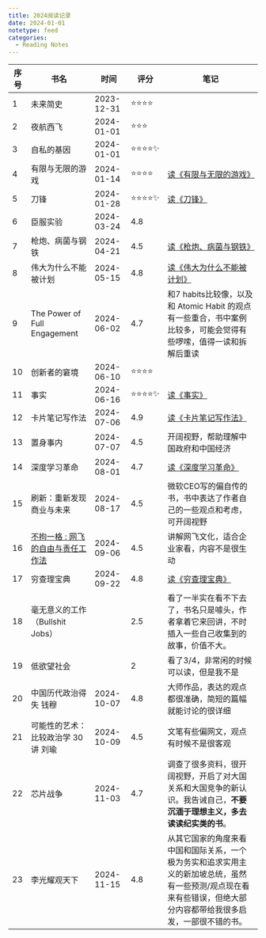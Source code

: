 ```yaml
---
title: 2024阅读记录
date: 2024-01-01
notetype: feed
categories:
  - Reading Notes
---
```

| 序号 | 书名 | 时间 | 评分 | 笔记 |
| ---- | ---- | ---- | ---- | ---- |
| 1 | 未来简史 | 2023-12-31 | ⭐️⭐️⭐️⭐️ |  |
| 2 | 夜航西飞 | 2024-01-01 | ⭐️⭐️⭐️ |  |
| 3 | 自私的基因 | 2024-01-01 | ⭐️⭐️⭐️⭐️✨ |  |
| 4 | 有限与无限的游戏 | 2024-01-14 | ⭐️⭐️⭐️⭐️ | [读《有限与无限的游戏》](./20240114_读《有限与无限的游戏》) |
| 5 | 刀锋 | 2024-01-28 | ⭐️⭐️⭐️⭐️✨ | [读《刀锋》](./20240128_读《刀锋》) |
| 6 | 臣服实验 | 2024-03-24 | 4.8 |  |
| 7 | 枪炮、病菌与钢铁 | 2024-04-21 | 4.5 | [读《枪炮、病菌与钢铁》](./20240421_读枪炮病菌与钢铁) |
| 8 | 伟大为什么不能被计划 | 2024-05-15 | 4.8 | [读《伟大为什么不能被计划》](./20240515_读伟大为什么不能被计划) |
| 9 | The Power of Full Engagement | 2024-06-02 | 4.7 | 和7 habits比较像，以及和 Atomic Habit 的观点有一些重合，书中案例比较多，可能会觉得有些啰嗦，值得一读和拆解后重读 |
| 10 | 创新者的窘境 | 2024-06-10 | ⭐️⭐️⭐️⭐️ |  |
| 11 | 事实 | 2024-06-16 | ⭐️⭐️⭐️⭐️✨ | [读《事实》](./20240616_事实) |
| 12 | 卡片笔记写作法 | 2024-07-06 | 4.9 | [读《卡片笔记写作法》](./20240707_卡片笔记写作法) |
| 13 | 置身事内 | 2024-07-07 | 4.5 | 开阔视野，帮助理解中国政府和中国经济 |
| 14 | 深度学习革命 | 2024-08-01 | 4.7 | [读《深度学习革命》](./20240805_读深度学习革命) |
| 15 | 刷新：重新发现商业与未来 | 2024-08-17 | 4.5 | 微软CEO写的偏自传的书，书中表达了作者自己的一些观点和考虑，可开阔视野 |
| 16 | [不拘一格 : 网飞的自由与责任工作法](https://book.douban.com/subject/35102294/) | 2024-09-06 | 4.5 | 讲解网飞文化，适合企业家看，内容不是很生动 |
| 17 | 穷查理宝典 | 2024-09-22 | 4.8 | [读《穷查理宝典》](./20240922_读穷查理宝典) |
| 18 | 毫无意义的工作（Bullshit Jobs） |  | 2.5 | 看了一半实在看不下去了，书名只是噱头，作者拿着它来回讲，不时插入一些自己收集到的故事，价值不大。 |
| 19 | 低欲望社会 |  | 2 | 看了3/4，非常闲的时候可以读，但是我不是 |
| 20 | 中国历代政治得失 钱穆 | 2024-10-07 | 4.8 | 大师作品，表达的观点都很准确，简短的篇幅就能讨论的很详细 |
| 21 | 可能性的艺术：比较政治学 30 讲 刘瑜 | 2024-10-09 | 4.5 | 文笔有些偏网文，观点有时候不是很客观 |
| 22 | 芯片战争 | 2024-11-03 | 4.7 | 调查了很多资料，很开阔视野，开启了对大国关系和大国竞争的新认识。我告诫自己，**不要沉湎于理想主义，多去读读纪实类的书**。 |
| 23 | 李光耀观天下 | 2024-11-15 | 4.8 | 从其它国家的角度来看中国和国际关系，一个极为务实和追求实用主义的新加坡总统，虽然有一些预测/观点现在看来有些错误，但绝大部分内容都带给我很多启发，一部很不错的书。 |
